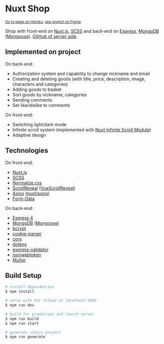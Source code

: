 # Nuxt Shop

<sup>[Go to page on Heroku](https://nuxt-shop0.herokuapp.com/), [see project on Figma](https://www.figma.com/file/8iFDY0q7vOOdhPWl5tYo2Z/Shop-Project?node-id=0%3A1)</sup>

Shop with front-end on [Nuxt.js](https://nuxtjs.org), [SCSS](https://sass-lang.com) and back-end on [Express](https://expressjs.com), [MongoDB](https://www.mongodb.com) ([Mongoose](https://mongoosejs.com)). [GitHub of server side](https://github.com/Lothering0/nuxt-shop-server).

## Implemented on project

On back-end:

* Authorization system and capability to change nickname and email
* Creating and deleting goods (with title, price, description, image, characters and categories)
* Adding goods to basket
* Sort goods by nickname, categories
* Sending comments
* Set like/dislike to comments

On front-end:

* Switching light/dark mode
* Infinite scroll system (implemented with [Nuxt Infinite Scroll Module](nuxt-infinite-scroll-module))
* Adaptive design

## Technologies

On front-end:

* [Nuxt.js](https://nuxtjs.org)
* [SCSS](https://sass-lang.com)
* [Normalize.css](https://necolas.github.io/normalize.css/)
* [ScrollReveal](https://scrollrevealjs.org) ([VueScrollReveal](https://www.npmjs.com/package/vue-scroll-reveal))
* [Axios](https://axios-http.com) ([nuxt/axios](https://axios.nuxtjs.org))
* [Form-Data](https://www.npmjs.com/package/form-data)

On back-end:

* [Express 4](https://expressjs.com)
* [MongoDB](https://www.mongodb.com) ([Mongoose](https://mongoosejs.com))
* [bcrypt](https://www.npmjs.com/package/bcrypt)
* [cookie-parser](https://www.npmjs.com/package/bcrypt)
* [cors](https://www.npmjs.com/package/cors)
* [dotenv](https://www.npmjs.com/package/dotenv)
* [express-validator](https://express-validator.github.io/docs/)
* [jsonwebtoken](https://www.npmjs.com/package/jsonwebtoken)
* [Multer](https://www.npmjs.com/package/multer)

## Build Setup

```bash
# install dependencies
$ npm install

# serve with hot reload at localhost:3000
$ npm run dev

# build for production and launch server
$ npm run build
$ npm run start

# generate static project
$ npm run generate
```
